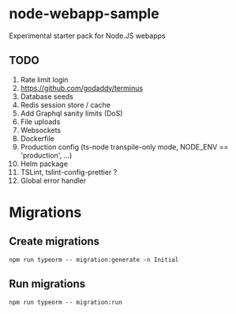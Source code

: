 # node-webapp-sample
Experimental starter pack for Node.JS webapps

## TODO
1. Rate limit login
1. https://github.com/godaddy/terminus
1. Database seeds
1. Redis session store / cache
1. Add Graphql sanity limits (DoS)
1. File uploads
1. Websockets
1. Dockerfile
1. Production config (ts-node transpile-only mode, NODE_ENV == 'production', ...)
1. Helm package
1. TSLint, tslint-config-prettier ?
1. Global error handler

# Migrations
## Create migrations

    npm run typeorm -- migration:generate -n Initial

## Run migrations

    npm run typeorm -- migration:run
